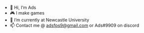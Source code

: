 - 👋 Hi, I’m Ads
- 🎮 I make games
- 🌱 I’m currently at Newcastle University
- 📫 Contact me @ adsfps9@gmail.com or Ads#9909 on discord

